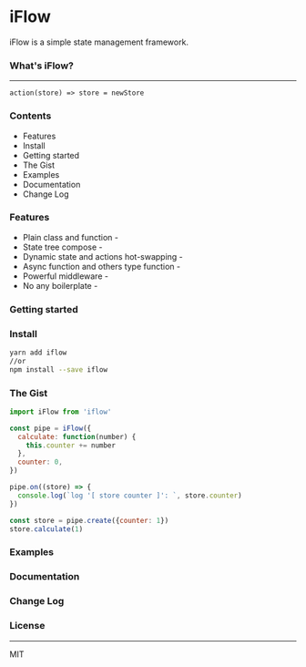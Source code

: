 # iFlow
iFlow is a simple state management framework.

### What's iFlow?

---
    action(store) => store = newStore

### Contents
* Features
* Install
* Getting started
* The Gist
* Examples
* Documentation
* Change Log

### Features
* Plain class and function -
* State tree compose -
* Dynamic state and actions hot-swapping -
* Async function and others type function - 
* Powerful middleware -
* No any boilerplate -

### Getting started

### Install
```bash
yarn add iflow
//or
npm install --save iflow
```

### The Gist
```javascript
import iFlow from 'iflow'

const pipe = iFlow({
  calculate: function(number) {
    this.counter += number
  },
  counter: 0,
})

pipe.on((store) => {
  console.log(`log '[ store counter ]': `, store.counter)
})

const store = pipe.create({counter: 1})
store.calculate(1)
```

### Examples

### Documentation

### Change Log

### License

---
MIT
